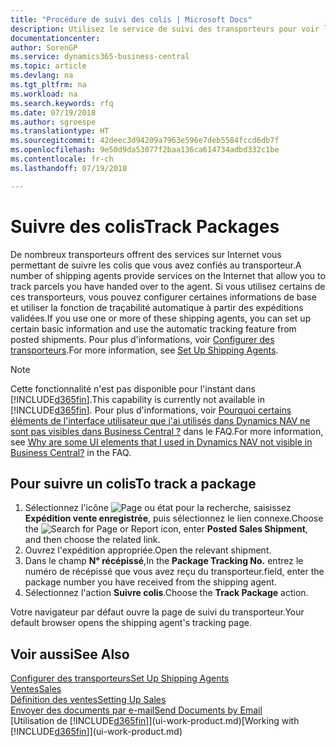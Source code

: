 ```yaml
---
title: "Procédure de suivi des colis | Microsoft Docs"
description: Utilisez le service de suivi des transporteurs pour voir la progression d'une livraison.
documentationcenter: 
author: SorenGP
ms.service: dynamics365-business-central
ms.topic: article
ms.devlang: na
ms.tgt_pltfrm: na
ms.workload: na
ms.search.keywords: rfq
ms.date: 07/19/2018
ms.author: sgroespe
ms.translationtype: HT
ms.sourcegitcommit: 42deec3d94209a7963e596e7deb5584fccd6db7f
ms.openlocfilehash: 9e50d9da53077f2baa136ca614734adbd332c1be
ms.contentlocale: fr-ch
ms.lasthandoff: 07/19/2018

---
```

# <a name="track-packages"></a><span data-ttu-id="2918d-103">Suivre des colis</span><span class="sxs-lookup"><span data-stu-id="2918d-103">Track Packages</span></span>
<span data-ttu-id="2918d-104">De nombreux transporteurs offrent des services sur Internet vous permettant de suivre les colis que vous avez confiés au transporteur.</span><span class="sxs-lookup"><span data-stu-id="2918d-104">A number of shipping agents provide services on the Internet that allow you to track parcels you have handed over to the agent.</span></span> <span data-ttu-id="2918d-105">Si vous utilisez certains de ces transporteurs, vous pouvez configurer certaines informations de base et utiliser la fonction de traçabilité automatique à partir des expéditions validées.</span><span class="sxs-lookup"><span data-stu-id="2918d-105">If you use one or more of these shipping agents, you can set up certain basic information and use the automatic tracking feature from posted shipments.</span></span> <span data-ttu-id="2918d-106">Pour plus d'informations, voir [Configurer des transporteurs](sales-how-to-set-up-shipping-agents.md).</span><span class="sxs-lookup"><span data-stu-id="2918d-106">For more information, see [Set Up Shipping Agents](sales-how-to-set-up-shipping-agents.md).</span></span>  

> [!NOTE]
> <span data-ttu-id="2918d-107">Cette fonctionnalité n'est pas disponible pour l'instant dans [!INCLUDE[d365fin](includes/d365fin_md.md)].</span><span class="sxs-lookup"><span data-stu-id="2918d-107">This capability is currently not available in [!INCLUDE[d365fin](includes/d365fin_md.md)].</span></span> <span data-ttu-id="2918d-108">Pour plus d'informations, voir [Pourquoi certains éléments de l'interface utilisateur que j'ai utilisés dans Dynamics NAV ne sont pas visibles dans Business Central ?](https://docs.microsoft.com/en-us/dynamics365/business-central/across-faq#why-are-some-ui-elements-that-i-used-in-dynamics-nav-not-visible-in-) dans le FAQ.</span><span class="sxs-lookup"><span data-stu-id="2918d-108">For more information, see [Why are some UI elements that I used in Dynamics NAV not visible in Business Central?](https://docs.microsoft.com/en-us/dynamics365/business-central/across-faq#why-are-some-ui-elements-that-i-used-in-dynamics-nav-not-visible-in-) in the FAQ.</span></span>

## <a name="to-track-a-package"></a><span data-ttu-id="2918d-109">Pour suivre un colis</span><span class="sxs-lookup"><span data-stu-id="2918d-109">To track a package</span></span>
1. <span data-ttu-id="2918d-110">Sélectionnez l'icône ![Page ou état pour la recherche](media/ui-search/search_small.png "icône Page ou état pour la recherche"), saisissez **Expédition vente enregistrée**, puis sélectionnez le lien connexe.</span><span class="sxs-lookup"><span data-stu-id="2918d-110">Choose the ![Search for Page or Report](media/ui-search/search_small.png "Search for Page or Report icon") icon, enter **Posted Sales Shipment**, and then choose the related link.</span></span>
2. <span data-ttu-id="2918d-111">Ouvrez l'expédition appropriée.</span><span class="sxs-lookup"><span data-stu-id="2918d-111">Open the relevant shipment.</span></span>
3. <span data-ttu-id="2918d-112">Dans le champ **N° récépissé**,</span><span class="sxs-lookup"><span data-stu-id="2918d-112">In the **Package Tracking No.**</span></span> <span data-ttu-id="2918d-113">entrez le numéro de récépissé que vous avez reçu du transporteur.</span><span class="sxs-lookup"><span data-stu-id="2918d-113">field, enter the package number you have received from the shipping agent.</span></span>
4. <span data-ttu-id="2918d-114">Sélectionnez l'action **Suivre colis**.</span><span class="sxs-lookup"><span data-stu-id="2918d-114">Choose the **Track Package** action.</span></span>

<span data-ttu-id="2918d-115">Votre navigateur par défaut ouvre la page de suivi du transporteur.</span><span class="sxs-lookup"><span data-stu-id="2918d-115">Your default browser opens the shipping agent's tracking page.</span></span>

## <a name="see-also"></a><span data-ttu-id="2918d-116">Voir aussi</span><span class="sxs-lookup"><span data-stu-id="2918d-116">See Also</span></span>
[<span data-ttu-id="2918d-117">Configurer des transporteurs</span><span class="sxs-lookup"><span data-stu-id="2918d-117">Set Up Shipping Agents</span></span>](sales-how-to-set-up-shipping-agents.md)  
[<span data-ttu-id="2918d-118">Ventes</span><span class="sxs-lookup"><span data-stu-id="2918d-118">Sales</span></span>](sales-manage-sales.md)  
[<span data-ttu-id="2918d-119">Définition des ventes</span><span class="sxs-lookup"><span data-stu-id="2918d-119">Setting Up Sales</span></span>](sales-setup-sales.md)  
[<span data-ttu-id="2918d-120">Envoyer des documents par e-mail</span><span class="sxs-lookup"><span data-stu-id="2918d-120">Send Documents by Email</span></span>](ui-how-send-documents-email.md)  
<span data-ttu-id="2918d-121">[Utilisation de [!INCLUDE[d365fin](includes/d365fin_md.md)]](ui-work-product.md)</span><span class="sxs-lookup"><span data-stu-id="2918d-121">[Working with [!INCLUDE[d365fin](includes/d365fin_md.md)]](ui-work-product.md)</span></span>

